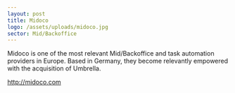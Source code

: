```yaml
---
layout: post
title: Midoco
logo: /assets/uploads/midoco.jpg
sector: Mid/Backoffice
---
```

Midoco is one of the most relevant Mid/Backoffice and task automation providers in Europe. Based in Germany, they become relevantly empowered with the acquisition of Umbrella.

http://midoco.com